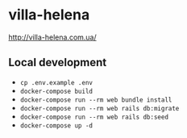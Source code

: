 # villa-helena
http://villa-helena.com.ua/

## Local development
- `cp .env.example .env`
- `docker-compose build`
- `docker-compose run --rm web bundle install`
- `docker-compose run --rm web rails db:migrate`
- `docker-compose run --rm web rails db:seed`
- `docker-compose up -d`
